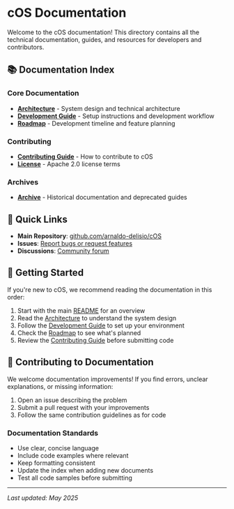 # cOS Documentation

Welcome to the cOS documentation! This directory contains all the technical documentation, guides, and resources for developers and contributors.

## 📚 Documentation Index

### Core Documentation
- **[Architecture](ARCHITECTURE.md)** - System design and technical architecture
- **[Development Guide](DEVELOPMENT_GUIDE.md)** - Setup instructions and development workflow
- **[Roadmap](ROADMAP.md)** - Development timeline and feature planning


### Contributing
- **[Contributing Guide](CONTRIBUTING.md)** - How to contribute to cOS
- **[License](LICENSE)** - Apache 2.0 license terms

### Archives
- **[Archive](archive/)** - Historical documentation and deprecated guides

## 🚀 Quick Links

- **Main Repository**: [github.com/arnaldo-delisio/cOS](https://github.com/arnaldo-delisio/cOS)
- **Issues**: [Report bugs or request features](https://github.com/arnaldo-delisio/cOS/issues)
- **Discussions**: [Community forum](https://github.com/arnaldo-delisio/cOS/discussions)

## 📖 Getting Started

If you're new to cOS, we recommend reading the documentation in this order:

1. Start with the main [README](../README.md) for an overview
2. Read the [Architecture](ARCHITECTURE.md) to understand the system design
3. Follow the [Development Guide](DEVELOPMENT_GUIDE.md) to set up your environment
4. Check the [Roadmap](ROADMAP.md) to see what's planned
5. Review the [Contributing Guide](CONTRIBUTING.md) before submitting code

## 🤝 Contributing to Documentation

We welcome documentation improvements! If you find errors, unclear explanations, or missing information:

1. Open an issue describing the problem
2. Submit a pull request with your improvements
3. Follow the same contribution guidelines as for code

### Documentation Standards

- Use clear, concise language
- Include code examples where relevant
- Keep formatting consistent
- Update the index when adding new documents
- Test all code samples before submitting

---

*Last updated: May 2025*